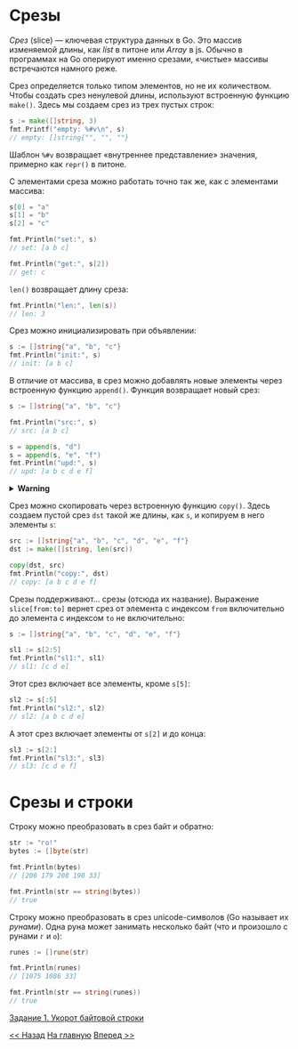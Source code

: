 # Срезы

*Срез* (slice) — ключевая структура данных в Go. Это массив изменяемой длины, как *list* в питоне или *Array* в js. Обычно в программах на Go оперируют именно срезами, «чистые» массивы встречаются намного реже.

Срез определяется только типом элементов, но не их количеством. Чтобы создать срез ненулевой длины, используют встроенную функцию `make()`. Здесь мы создаем срез из трех пустых строк:

```go
s := make([]string, 3)
fmt.Printf("empty: %#v\n", s)
// empty: []string{"", "", ""}
```

Шаблон `%#v` возвращает «внутреннее представление» значения, примерно как `repr()` в питоне.

С элементами среза можно работать точно так же, как с элементами массива:

```go
s[0] = "a"
s[1] = "b"
s[2] = "c"

fmt.Println("set:", s)
// set: [a b c]

fmt.Println("get:", s[2])
// get: c
```

`len()` возвращает длину среза:

```go
fmt.Println("len:", len(s))
// len: 3
```

Срез можно инициализировать при объявлении:

```go
s := []string{"a", "b", "c"}
fmt.Println("init:", s)
// init: [a b c]
```

В отличие от массива, в срез можно добавлять новые элементы через встроенную функцию `append()`. Функция возвращает новый срез:

```go
s := []string{"a", "b", "c"}

fmt.Println("src:", s)
// src: [a b c]

s = append(s, "d")
s = append(s, "e", "f")
fmt.Println("upd:", s)
// upd: [a b c d e f]
```

<details>
    <summary><strong>Warning</strong></summary>

*Всегда используйте значение, которое возвращает `append()`. Вот так делать не стоит:*

```go
append(s, "d")
fmt.Println("upd:", s)
```

*Дело в том, что срез сам по себе не хранит данные, это ссылка на конкретный массив. Если в массиве нет места для нового элемента, `append()` создаст новый массив побольше, скопирует в него старые элементы, добавит новый элемент и вернет ссылку на новый массив. Если эту ссылку проигнорировать, новый срез вы потеряете.*

</details>

Срез можно скопировать через встроенную функцию `copy()`. Здесь создаем пустой срез `dst` такой же длины, как `s`, и копируем в него элементы `s`:

```go
src := []string{"a", "b", "c", "d", "e", "f"}
dst := make([]string, len(src))

copy(dst, src)
fmt.Println("copy:", dst)
// copy: [a b c d e f]
```

Срезы поддерживают... срезы (отсюда их название). Выражение `slice[from:to]` вернет срез от элемента с индексом `from` включительно до элемента с индексом `to` не включительно:

```go
s := []string{"a", "b", "c", "d", "e", "f"}

sl1 := s[2:5]
fmt.Println("sl1:", sl1)
// sl1: [c d e]
```

Этот срез включает все элементы, кроме `s[5]`:

```go
sl2 := s[:5]
fmt.Println("sl2:", sl2)
// sl2: [a b c d e]
```

А этот срез включает элементы от `s[2]` и до конца:

```go
sl3 := s[2:]
fmt.Println("sl3:", sl3)
// sl3: [c d e f]
```

# Срезы и строки

Строку можно преобразовать в срез байт и обратно:

```go
str := "го!"
bytes := []byte(str)

fmt.Println(bytes)
// [208 179 208 190 33]

fmt.Println(str == string(bytes))
// true
```

Строку можно преобразовать в срез unicode-символов (Go называет их *рунами*). Одна руна может занимать несколько байт (что и произошло с рунами `г` и `о`):

```go
runes := []rune(str)

fmt.Println(runes)
// [1075 1086 33]

fmt.Println(str == string(runes))
// true
```

[Задание 1. Укорот байтовой строки](tasks/task1.md)

[<< Назад](arrays.md) [На главную](content.md) [Вперед >>](maps.md)